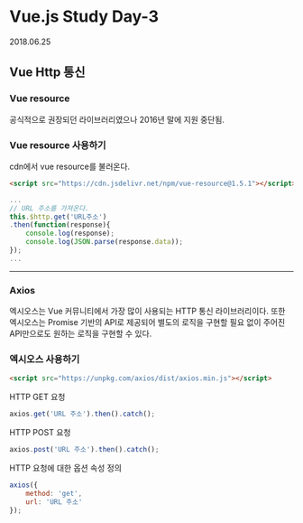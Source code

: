 Vue.js Study Day-3
===
2018.06.25

## Vue Http 통신

### Vue resource
공식적으로 권장되던 라이브러리였으나 2016년 말에 지원 중단됨.

### Vue resource 사용하기
cdn에서 vue resource를 불러온다.
```html
<script src="https://cdn.jsdelivr.net/npm/vue-resource@1.5.1"></script>
```
```javascript
...
// URL 주소를 가져온다.
this.$http.get('URL주소')
.then(function(response){
    console.log(response);
    console.log(JSON.parse(response.data));
});
...
```
---
### Axios
엑시오스는 Vue 커뮤니티에서 가장 많이 사용되는 HTTP 통신 라이브러리이다.
또한 엑시오스는 Promise 기반의 API로 제공되어 별도의 로직을 구현할 필요 없이 주어진 API만으로도 원하는 로직을 구현할 수 있다.

### 엑시오스 사용하기
```html
<script src="https://unpkg.com/axios/dist/axios.min.js"></script>
```
HTTP GET 요청
```javascript
axios.get('URL 주소').then().catch();
```
HTTP POST 요청
```javascript
axios.post('URL 주소').then().catch();
```
HTTP 요청에 대한 옵션 속성 정의
```javascript
axios({
    method: 'get',
    url: 'URL 주소'
});
```
